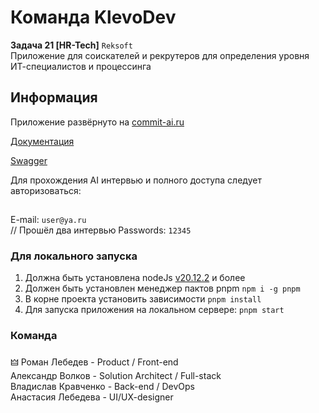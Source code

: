 # Команда KlevoDev
**Задача 21 [HR-Tech]** ```Reksoft``` <br>
Приложение для соискателей и рекрутеров для определения уровня ИТ-специалистов и процессинга
## Информация

Приложение развёрнуто на
[commit-ai.ru](https://commit-ai.ru)

[Документация](https://www.figma.com/board/WRMBZox9dMFge7AjjGIfRq/commit---документация?node-id=12-6437&t=bNGZ0J3OKhEHM0U6-1)

[Swagger](https://commit-ai.ru/api/swagger#/)

Для прохождения AI интервью и полного доступа следует авторизоваться:
## 
E-mail: ```user@ya.ru``` <br> // Прошёл два интервью
Passwords: ```12345```
<br>

### Для локального запуска

1. Должна быть установлена nodeJs [v20.12.2](https://nodejs.org/en/blog/release/v20.12.2) и более
2. Должен быть установлен менеджер пактов pnpm ```npm i -g pnpm```
3. В корне проекта установить зависимости ```pnpm install```
4. Для запуска приложения на локальном сервере: ```pnpm start```


### Команда

🜲 Роман Лебедев - Product / Front-end <br>
Александр Волков - Solution Architect / Full-stack <br>
Владислав Кравченко - Back-end / DevOps <br>
Анастасия Лебедева - UI/UX-designer 
